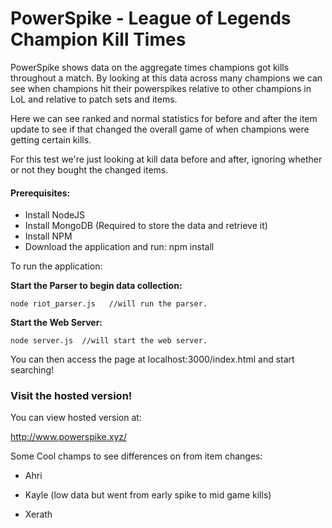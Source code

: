 # PowerSpike - League of Legends Champion Kill Times

PowerSpike shows data on the aggregate times champions got kills throughout a match.
By looking at this data across many champions we can see when champions hit their powerspikes relative
to other champions in LoL and relative to patch sets and items.

Here we can see ranked and normal statistics for before and after the item update to see if that changed the overall game
of when champions were getting certain kills.

For this test we're just looking at kill data before and after, ignoring whether or not they bought the changed items.

#### Prerequisites:

* Install NodeJS
* Install MongoDB (Required to store the data and retrieve it)
* Install NPM
* Download the application and run: npm install

To run the application:

**Start the Parser to begin data collection:**

    node riot_parser.js   //will run the parser.

**Start the Web Server:**

    node server.js  //will start the web server.


You can then access the page at localhost:3000/index.html and start searching!

### Visit the hosted version!
You can view hosted version at:

http://www.powerspike.xyz/

Some Cool champs to see differences on from item changes:

* Ahri

* Kayle (low data but went from early spike to mid game kills)

* Xerath